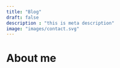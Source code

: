 ```yaml
---
title: "Blog"
draft: false
description : "this is meta description"
image: "images/contact.svg"
---
```


# About me

